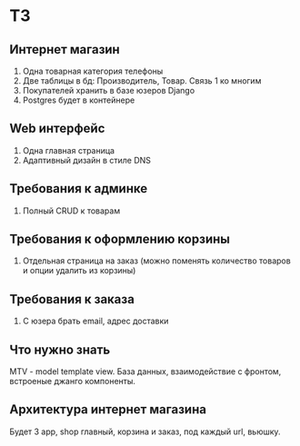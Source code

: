 # ТЗ
## Интернет магазин
1. Одна товарная категория телефоны
2. Две таблицы в бд: Производитель, Товар. Связь 1 ко многим
3. Покупателей хранить в базе юзеров Django
4. Postgres будет в контейнере

## Web интерфейс
1. Одна главная страница
2. Адаптивный дизайн в стиле DNS

## Требования к админке
1. Полный CRUD к товарам

## Требования к оформлению корзины
1. Отдельная страница на заказ (можно поменять количество товаров и опции удалить из корзины)

## Требования к заказа
1. С юзера брать email, адрес доставки

## Что нужно знать
MTV - model template view. База данных, взаимодействие с фронтом, встроеные джанго компоненты.

## Архитектура интернет магазина
Будет 3 app, shop главный, корзина и заказ, под каждый url, вьюшку.